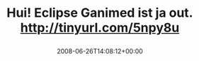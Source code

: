 ---
retweeted: false
source: <a href="http://twitter.com" rel="nofollow">Twitter Web Client</a>
entities:
  hashtags: []
  symbols: []
  user_mentions: []
  urls: []
display_text_range:
- '0'
- '58'
favorite_count: '0'
id_str: '844157092'
truncated: false
retweet_count: '0'
id: '844157092'
created_at: Thu Jun 26 14:08:12 +0000 2008
favorited: false
full_text: Hui! Eclipse Ganimed ist ja out. http://tinyurl.com/5npy8u
lang: et
tags:
- pesos/twitter
date: '2008-06-26T14:08:12+00:00'
src: https://twitter.com/bascht/status/844157092
original_url: https://twitter.com/bascht/status/844157092
type: twitter_tweet
text: Hui! Eclipse Ganimed ist ja out. http://tinyurl.com/5npy8u
title: 'Hui! Eclipse Ganimed ist ja out. http://tinyurl.com/5npy8u

  '

---